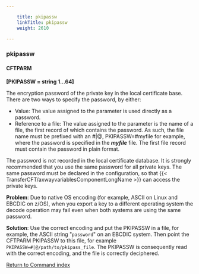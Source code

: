 ```yaml
---

    title: pkipassw
    linkTitle: pkipassw
    weight: 2610

---
```

<span id="pkipassw"></span>

### pkipassw

#### CFTPARM

****\[PKIPASSW = string 1...64\]****

The encryption password of the private key in the local certificate
base. There are two ways to specify the password, by either:

- Value:
    The value assigned to the parameter is used directly as a password.
- Reference
    to a file: The value assigned to the parameter is the name of a file,
    the first record of which contains the password. As such, the file name
    must be prefixed with an #|@, PKIPASSW=#myfile for example, where the password
    is specified in the <span style="font-style: italic;">**myfile**</span> file.
    The first file record must contain the password in plain format.

The password is not recorded in the local
certificate database. It is strongly recommended that you use the same
password for all private keys. The same password must be declared in the
configuration, so that {{< TransferCFT/axwayvariablesComponentLongName  >}} can access the private keys.

<span class="autonumber">**Problem**: </span>Due to native OS encoding (for example, ASCII on Linux and EBCDIC on z/OS), when you export a key to a different operating system the decode operation may fail even when both systems are using the same password.

<span class="autonumber">**Solution**: </span>Use the correct encoding and put the PKIPASSW in a file, for example, the ASCII string "<span class="code">`password`</span>" on an EBCDIC system. Then point the CFTPARM PKIPASSW to this file, for example<span class="code">` PKIPASSW=#|@/path/to/pkipass_file`</span>. The PKIPASSW is consequently read with the correct encoding, and the file is correctly deciphered.

[Return to Command index](../../)
